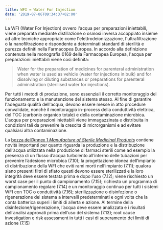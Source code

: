 ```yaml
---
title: WFI = Water For Injection
date: '2019-07-06T09:34:37+02:00'
---
```

La WFI (Water For Injection) ovvero l'acqua per preparazioni iniettabili, viene preparata mediante distillazione o osmosi inversa accoppiato insieme ad altre tecniche appropriate come l'elettrodeionizzazione, l'ultrafiltrazione o la nanofiltrazione e rispondente a determinati standard di sterilità e purezza definiti nella Farmacopea Europea. In accordo alla definizione contenuta nella monografia 0169 della Farmacopea Europea, l'acqua per preparazioni iniettabili viene così definita:

> Water for the preparation of medicines for parenteral administration when water is used as vehicle (water for injections in bulk) and for dissolving or diluting substances or preparations for parenteral administration (sterilised water for injections).

Per tutti i metodi di produzione, sono essenziali il corretto monitoraggio del funzionamento e la manutenzione del sistema stesso. Al fine di garantire l'adeguata qualità dell'acqua, devono essere messe in atto procedure convalidate, nonchè il monitoraggio in-process della conduttività elettrica, del TOC (carbonio organico totale) e della contaminazione microbica. L'acqua per preparazioni iniettabili viene immagazzinata e distribuita in condizioni tali da prevenire la crescita di microrganismi e ad evitare qualsiasi altra contaminazione.

La [bozza dell’Annex 1 _Manufacture of Sterile Medicinal Products_](http://academy.gmp-compliance.org/guidemgr/files/2017_12_PC_ANNEX1_CONSULTATION_DOCUMENT.PDF) contiene novità importanti per quanto riguarda la produzione e la distribuzione dell’acqua utilizzata nella produzione di farmaci sterili come ad esempio la presenza di un flusso d’acqua turbolento all’interno delle tubazioni per prevenire l’adesione microbica (7.10); la progettazione idonea dell'impianto di distribuzione della WFI che eviti rami morti nell’impianto (7.11); qualora siano presenti filtri di sfiato questi devono essere sterilizzati e la loro integrità deve essere testata prima e dopo l’uso (7.12); viene rischiesto un worst case per il punto di campionamento (7.15); richiesto un programma di campionamento regolare (7.14) e un monitoraggio continuo per tutti i sistemi WFI con TOC o conduttività (7.16); sterilizzazione o disinfezione o rigenerazione del sistema a intervalli predeterminati e ogni volta che la conta batterica superi i limiti di allerta e azione. Al termine della disinfezione/rigenerazione, l’acqua deve essere analizzata e i risultati dell’analisi approvati prima dell’uso del sistema (7.13); root cause investigation e risk assessment in tutti i casi di superamento dei limiti di azione (7.15)
